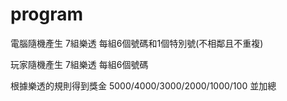 # program
電腦隨機產生 7組樂透 每組6個號碼和1個特別號(不相鄰且不重複)

玩家隨機產生 7組樂透 每組6個號碼

根據樂透的規則得到獎金 5000/4000/3000/2000/1000/100 並加總

